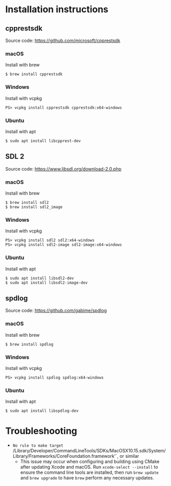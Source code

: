 # Installation instructions

## cpprestsdk

Source code: https://github.com/microsoft/cpprestsdk

### macOS

Install with brew
```
$ brew install cpprestsdk
```

### Windows

Install with vcpkg
```
PS> vcpkg install cpprestsdk cpprestsdk:x64-windows
```

### Ubuntu

Install with apt
```
$ sudo apt install libcpprest-dev
```

## SDL 2

Source code: https://www.libsdl.org/download-2.0.php

### macOS

Install with brew
```
$ brew install sdl2
$ brew install sdl2_image
```

### Windows

Install with vcpkg
```
PS> vcpkg install sdl2 sdl2:x64-windows
PS> vcpkg install sdl2-image sdl2-image:x64-windows
```

### Ubuntu

Install with apt
```
$ sudo apt install libsdl2-dev
$ sudo apt install libsdl2-image-dev
```

## spdlog

Source code: https://github.com/gabime/spdlog

### macOS

Install with brew
```
$ brew install spdlog
```

### Windows

Install with vcpkg
```
PS> vcpkg install spdlog spdlog:x64-windows
```

### Ubuntu

Install with apt
```
$ sudo apt install libspdlog-dev
```

# Troubleshooting

* `No rule to make target `/Library/Developer/CommandLineTools/SDKs/MacOSX10.15.sdk/System/Library/Frameworks/CoreFoundation.framework'`, or similar
    * This issue may occur when configuring and building using CMake after updating Xcode and macOS. Run `xcode-select --install` to ensure the command line tools are installed, then run `brew update` and `brew upgrade` to have `brew` perform any necessary updates.

